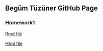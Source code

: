 ## Begüm Tüzüner GitHub Page

### Homework1

[Rmd file](https://github.com/BU-IE-360/spring22-begumtuzuner/blob/gh-pages/HW1.Rmd)

[Html file](https://github.com/BU-IE-360/spring22-begumtuzuner/blob/gh-pages/IE360%20Homework1%20-%20Spring%202022.html)

